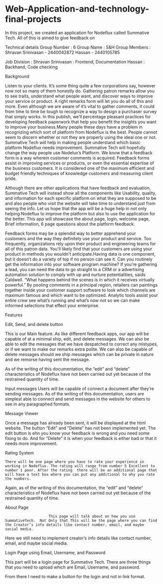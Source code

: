 # Web-Application-and-technology-final-projects

In this project, we created an application for Nodeflux called Summative Tech. All of this is aimed to give feedback on 




Technical details
Group Number	: 6
Group Name		: S&H
Group Members	: 
Shravan Srinivasan - 2440042872
Hassan  	        - 2440105785

Job Division		: 
Shravan Srinivasan	: Frontend, Documentation
Hassan	: Backhand, Code checking




Background

 Listen to your clients. It’s some thing quite a few corporations say, however now not so many of them honestly do. Gathering patron remarks allow you to see traits, understand what people want, and discover ways to improve your service or product. A right remarks form will let you do all of this and more. Even although we are aware of it’s vital to gather comments, it could from time to time be tough to recognize a way to design a purchaser survey that simply works. In this publish, we’ll percentage pleasant practices for developing feedback paperwork that help you benefit the insights you want to improve your business.Many people these days have a problem in recognizing which sort of platform from Nodeflux is the best.  People cannot seem to discern whether or not they are properly using the ideal one or not. Summative Tech will help in making people understand which basic platform Nodeflux needs improvement. Summative Tech will hopefully change the way people use Nodelux’s Platform. We know that a feedback form is a way wherein customer comments is acquired. Feedback forms assist in improving services or products, or even the essential expertise of the business customers. It is considered one of the maximum efficient and budget friendly techniques of knowledge customers and measuring client pride.



Although there are other applications that have feedback and evaluation, Summative Tech will instead show all the components like Usability, quality,  and information for each specific platform on what they are supposed to be  and also people who visit the website will take time to understand just from seeing the info. Let us hope that the app will be a huge help in not only helping Nodeflux to improve the platform but also to use the application for the better. This app will showcase the about page, login, welcome page, Brief information, 6 page questions about the platform feedback.


Feedback forms may be a splendid way to better apprehend your customers and the way they definitely use your product and service. Too frequently, organizations rely upon their product and engineering teams for all of this patron data. You'll likely find that your customers are using your product in methods you wouldn't anticipate.Having data is one component, but it doesn’t do a variety of top if no person can see it. Can you routinely get the information into your software program machine? If you’re gathering a lead, you can need the data to go straight to a CRM or a advertising automation solution to comply with up and nurture potentialities, saids Caldwell. “What happens behind the scenes is in which it receives virtually powerful.” By pooling comments in a principal region, retailers can paintings together inside your customer support software to look which channels are maximum famous and which want to be optimized. Analytic tools assist your entire crew see what’s running and what’s now not so we can make informed selections that effect your enterprise.









Features



Edit, Send, and delete button

This is our Main feature. As like different feedback apps, our app will be capable of at a minimal ship, edit, and delete messages. We can also be able to edit the messages that we have despatched to correct any mistypes, or if we want to make our remarks extra polite. We can also be capable of delete messages should we ship messages which can be private in nature and we remorse having sent the message.



As of the writing of this documentation, the “edit” and “delete” characteristics of Nodeflux have not been carried out yet because of the restrained quantity of time.

Input messages
Users will be capable of connect a document after they’re sending messages. As of the writing of this documentation, users are simplest able to connect and send messages in the website for others to see in any paragraphed formats.

Message Viewer

Once a message has already been sent, it will be displayed at the html website. The button “Edit” and “Delete” has not been implemented yet. The edit button is ehn you know your feedback is wrong and you need some fixing to do. And for “Delete” it is when your feedback is either bad or that it needs more improvement.


Rating System


    There will be one page where you have to rate your experience in working in Nodeflux. The rating will range from number 5 Excellent to number 1 poor. After the rating  there will be an additional page that will have a text box where you can put any additional to why you rate the numbers.  

Again, as of the writing of this documentation, the “edit” and “delete” characteristics of Nodeflux have not been carried out yet because of the restrained quantity of time.




About Page

                        This page will talk about on how you use SummativeTech.  Not Only that This will be the page where you can find the Creator’s info details like contact number, email, and maybe social media.


Here we still need to implement  creator’s info details like contact number, email, and maybe social media.








Login Page using  Email, Username, and Password


This part will be a login page for Summative Tech. There are three things that you need to upload which are Email, Username, and password.





From there I need to make a button for the login and not in link format.
